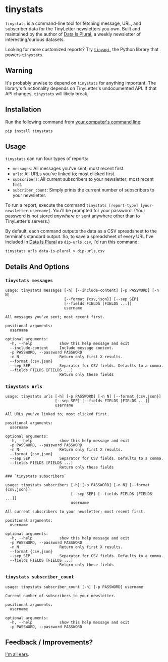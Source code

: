 # tinystats

`tinystats` is a command-line tool for fetching message, URL, and subscriber data for the TinyLetter newsletters you own. Built and maintained by the author of [Data Is Plural](https://tinyletter.com/data-is-plural), a weekly newsletter of interesting/curious datasets.

Looking for more customized reports? Try [`tinyapi`](https://github.com/jsvine/tinyapi), the Python library that powers `tinystats`.

## Warning

It's probably unwise to depend on `tinystats` for anything important. The library's functionality depends on TinyLetter's undocumented API. If that API changes, `tinystats` will likely break.

## Installation

Run the following command from [your computer's command line](http://lifehacker.com/5633909/who-needs-a-mouse-learn-to-use-the-command-line-for-almost-anything):

```
pip install tinystats
```

## Usage

`tinystats` can run four types of reports:

- `messages`: All messages you've sent; most recent first.
- `urls`: All URLs you've linked to; most clicked first.
- `subscribers`: All current subscribers to your newsletter; most recent first.
- `subcriber_count`: Simply prints the current number of subscribers to your newsletter.

To run a report, execute the command `tinystats [report-type] [your-newsletter-username]`. You'll be prompted for your password. (Your password is not stored *anywhere* or sent anywhere other than to TinyLetter's servers.)

By default, each command outputs the data as a CSV spreadsheet to the terminal's standard output. So, to save a spreadsheet of every URL I've included in [Data Is Plural](https://tinyletter.com/data-is-plural) as `dip-urls.csv`, I'd run this command:

```
tinystats urls data-is-plural > dip-urls.csv
```

## Details And Options

### `tinystats messages`

```
usage: tinystats messages [-h] [--include-content] [-p PASSWORD] [-n N]
                          [--format {csv,json}] [--sep SEP]
                          [--fields FIELDS [FIELDS ...]]
                          username

All messages you've sent; most recent first.

positional arguments:
  username

optional arguments:
  -h, --help            show this help message and exit
  --include-content     Include message content.
  -p PASSWORD, --password PASSWORD
  -n N                  Return only first X results.
  --format {csv,json}
  --sep SEP             Separator for CSV fields. Defaults to a comma.
  --fields FIELDS [FIELDS ...]
                        Return only these fields
```

### `tinystats urls`

```
usage: tinystats urls [-h] [-p PASSWORD] [-n N] [--format {csv,json}]
                      [--sep SEP] [--fields FIELDS [FIELDS ...]]
                      username

All URLs you've linked to; most clicked first.

positional arguments:
  username

optional arguments:
  -h, --help            show this help message and exit
  -p PASSWORD, --password PASSWORD
  -n N                  Return only first X results.
  --format {csv,json}
  --sep SEP             Separator for CSV fields. Defaults to a comma.
  --fields FIELDS [FIELDS ...]
                        Return only these fields

### `tinystats subscribers`

usage: tinystats subscribers [-h] [-p PASSWORD] [-n N] [--format {csv,json}]
                             [--sep SEP] [--fields FIELDS [FIELDS ...]]
                             username

All current subscribers to your newsletter; most recent first.

positional arguments:
  username

optional arguments:
  -h, --help            show this help message and exit
  -p PASSWORD, --password PASSWORD
  -n N                  Return only first X results.
  --format {csv,json}
  --sep SEP             Separator for CSV fields. Defaults to a comma.
  --fields FIELDS [FIELDS ...]
                        Return only these fields
```

### `tinystats subscriber_count`

```
usage: tinystats subscriber_count [-h] [-p PASSWORD] username

Current number of subscribers to your newsletter.

positional arguments:
  username

optional arguments:
  -h, --help            show this help message and exit
  -p PASSWORD, --password PASSWORD
```

## Feedback / Improvements?

[I'm all ears](https://github.com/jsvine/tinyapi/issues/).
